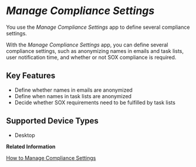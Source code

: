 <!-- loio73412afecf1648d89a3d03c39bcd1921 -->

# *Manage Compliance Settings*

You use the *Manage Compliance Settings* app to define several compliance settings.



With the *Manage Compliance Settings* app, you can define several compliance settings, such as anonymizing names in emails and task lists, user notification time, and whether or not SOX compliance is required.



<a name="loio73412afecf1648d89a3d03c39bcd1921__section_dfl_c4s_nzb"/>

## Key Features



-   Define whether names in emails are anonymized
-   Define when names in task lists are anonymized
-   Decide whether SOX requirements need to be fulfilled by task lists



<a name="loio73412afecf1648d89a3d03c39bcd1921__section_gfl_c4s_nzb"/>

## Supported Device Types

-   Desktop


**Related Information**  


[How to Manage Compliance Settings](how-to-manage-compliance-settings-835ce12.md "The compliance settings apply to all apps that are part of SAP Advanced Financial Closing.")

